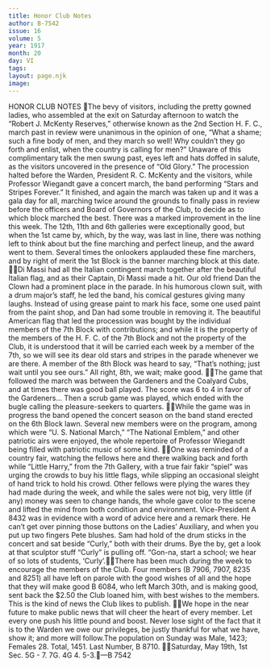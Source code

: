 ```yaml
---
title: Honor Club Notes
author: B-7542
issue: 16
volume: 5
year: 1917
month: 20
day: VI
tags:
layout: page.njk
image:
---
```

HONOR CLUB NOTES The bevy of visitors, including the pretty gowned ladies, who assembled at the exit on Saturday afternoon to watch the “Robert J. McKenty Reserves,” otherwise known as the 2nd Section H. F. C., march past in review were unanimous in the opinion of one, “What a shame; such a fine body of men, and they march so well! Why couldn’t they go forth and enlist, when the country is calling for men?” Unaware of this complimentary talk the men swung past, eyes left and hats doffed in salute, as the visitors uncovered in the presence of “Old Glory.” The procession halted before the Warden, President R. C. McKenty and the visitors, while Professor Wiegandt gave a concert march, the band performing “Stars and Stripes Forever.” It finished, and again the march was taken up and it was a gala day for all, marching twice around the grounds to finally pass in review before the officers and Board of Governors of the Club, to decide as to which block marched the best. There was a marked improvement in the line this week. The 12th, 11th and 6th galleries were exceptionally good, but when the 1st came by, which, by the way, was last in line, there was nothing left to think about but the fine marching and perfect lineup, and the award went to them. Several times the onlookers applauded these fine marchers, and by right of merit the 1st Block is the banner marching block at this date. Di Massi had all the Italian contingent march together after the beautiful Italian flag, and as their Captain, Di Massi made a hit. Our old friend Dan the Clown had a prominent place in the parade. In his humorous clown suit, with a drum major’s staff, he led the band, his comical gestures giving many laughs. Instead of using grease paint to mark his face, some one used paint from the paint shop, and Dan had some trouble in removing it. The beautiful American flag that led the procession was bought by the individual members of the 7th Block with contributions; and while it is the property of the members of the H. F. C. of the 7th Block and not the property of the Club, it is understood that it will be carried each week by a member of the 7th, so we will see its dear old stars and stripes in the parade whenever we are there. A member of the 8th Block was heard to say, “That’s nothing; just wait until you see ours.” All right, 8th, we wait; make good. The game that followed the march was between the Gardeners and the Coalyard Cubs, and at times there was good ball played. The score was 6 to 4 in favor of the Gardeners... Then a scrub game was played, which ended with the bugle calling the pleasure-seekers to quarters. While the game was in progress the band opened the concert season on the band stand erected on the 6th Block lawn. Several new members were on the program, among which were “U. S. National March,” “The National Emblem,” and other patriotic airs were enjoyed, the whole repertoire of Professor Wiegandt being filled with patriotic music of some kind. One was reminded of a country fair, watching the fellows here and there walking back and forth while “Little Harry,” from the 7th Gallery, with a true fair fakir “spiel” was urging the crowds to buy his little flags, while slipping an occasional sleight of hand trick to hold his crowd. Other fellows were plying the wares they had made during the week, and while the sales were not big, very little (if any) money was seen to change hands, the whole gave color to the scene and lifted the mind from both condition and environment. Vice-President A 8432 was in evidence with a word of advice here and a remark there. He can’t get over pinning those buttons on the Ladies’ Auxiliary, and when you put up two fingers Pete blushes. Sam had hold of the drum sticks in the concert and sat beside “Curly,” both with their drums. Bye the by, get a look at that sculptor stuff “Curly” is pulling off. “Gon-na, start a school; we hear of so lots of students, ‘Curly’.There has been much during the week to encourage the members of the Club. Four members (B 7906, 7907, 8235 and 8251) all have left on parole with the good wishes of all and the hope that they will make good B 6084, who left March 30th, and is making good, sent back the $2.50 the Club loaned him, with best wishes to the members. This is the kind of news the Club likes to publish. We hope in the near future to make public news that will cheer the heart of every member. Let every one push his little pound and boost. Never lose sight of the fact that it is to the Warden we owe our privileges, be justly thankful for what we have, show it; and more will follow.The population on Sunday was Male, 1423; Females 28. Total, 1451. Last Number, B 8710. Saturday, May 19th, 1st Sec. 5G - 7. 7G. 4G 4. 5-3.—B 7542
